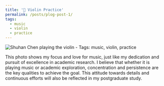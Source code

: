 ```yaml
---
title: '🎻 Violin Practice'
permalink: /posts/plog-post-1/
tags:
  - music
  - violin
  - practice
---
```


![Shuhan Chen playing the violin - Tags: music, violin, practice](/images/IMG_3808.PNG)

This photo shows my focus and love for music, just like my dedication and pursuit of excellence in academic research. I believe that whether it is playing music or academic exploration, concentration and persistence are the key qualities to achieve the goal. This attitude towards details and continuous efforts will also be reflected in my postgraduate study.
